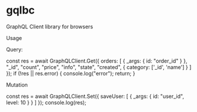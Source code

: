 # gqlbc
GraphQL Client library for browsers 

Usage

Query:

const res = await GraphQLClient.Get({
        orders: [
            {
                _args: {
                    id: "order_id"
                }
            },
            "_id", "count", "price", "info", "state", "created",
            {
                category: ['_id', 'name']
            }
        ]
    });
    if (!res || res.error) {
        console.log("error");
        return;
    }
    
    
Mutation

const res = await GraphQLClient.Set({
        saveUser: [
            {
                _args: {
                    id: "user_id",
                    level: 10
                }
            }
        ]
    });
    console.log(res);
